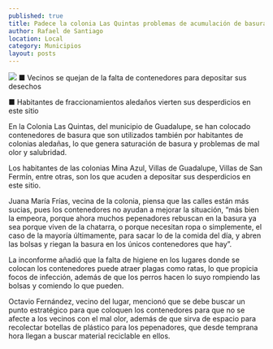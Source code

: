 ```yaml
---
published: true
title: Padece la colonia Las Quintas problemas de acumulación de basura y malos olores
author: Rafael de Santiago
location: Local
category: Municipios
layout: posts
---
```


![](http://i.imgur.com/cjYz4UPm.jpg)
■ Vecinos se quejan de la falta de contenedores para depositar sus desechos 

■ Habitantes de fraccionamientos aledaños vierten sus desperdicios en este sitio

En la Colonia Las Quintas, del municipio de Guadalupe, se han colocado contenedores de basura que son utilizados también por habitantes de colonias aledañas, lo que genera saturación de basura y problemas de mal olor y salubridad. 

Los habitantes de las colonias Mina Azul, Villas de Guadalupe, Villas de San Fermín, entre otras, son los que acuden a depositar sus desperdicios en este sitio. 

Juana María Frías, vecina de la colonia, piensa que las calles están más sucias, pues los contenedores no ayudan a mejorar la situación, “más bien la empeora, porque ahora muchos pepenadores rebuscan en la basura ya sea porque viven de la chatarra, o porque necesitan ropa o simplemente, el caso de la mayoría últimamente, para sacar lo de la comida del día, y abren las bolsas y riegan la basura en los únicos contenedores que hay”.

La inconforme añadió que la falta de higiene en los lugares donde se colocan los contenedores puede atraer plagas como ratas, lo que propicia focos de infección, además de que los perros hacen lo suyo rompiendo las bolsas y comiendo lo que pueden.

Octavio Fernández, vecino del lugar, mencionó que se debe buscar un punto estratégico para que coloquen los contenedores para que no se afecte a los vecinos con el mal olor, además de que sirva de espacio para recolectar botellas de plástico para los pepenadores, que desde temprana hora llegan a buscar material reciclable en ellos.
